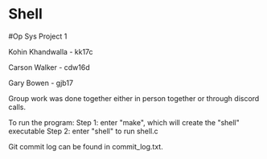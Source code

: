 # Shell
#Op Sys Project 1

Kohin Khandwalla - kk17c

Carson Walker - cdw16d

Gary Bowen - gjb17

Group work was done together either in person together or through discord calls.

To run the program:
Step 1: enter "make", which will create the "shell" executable
Step 2: enter "shell" to run shell.c


Git commit log can be found in commit_log.txt.
